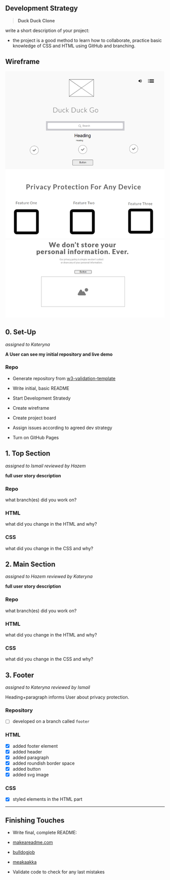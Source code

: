 ## Development Strategy

  

>  **Duck Duck Clone**

  

write a short description of your project:

- the project is a good method to learn how to collaborate, practice basic knowledge of CSS and HTML using GitHub and branching. 


  

## Wireframe

  

<!-- include a wireframe for your project in this repository, and display it here -->

<!-- wireframe.cc is a good site for getting started with wireframes -->

![wireframe](images/wireframe.png)

  

## 0. Set-Up

  *assigned to Kateryna*

  

__A User can see my initial repository and live demo__

  

### Repo

  

 - Generate repository from [w3-validation-template](https://github.com/HackYourFutureBelgium/w3-validation-template)

 - Write initial, basic README

 - Start Development Stratedy
 - Create wireframe
 - Create project board 
 - Assign issues according to agreed dev strategy
 - Turn on GitHub Pages

  



## 1. Top Section

 *assigned to Ismail*
  *reviewed by Hazem*
  

__full user story description__

  

### Repo

  

what branch(es) did you work on?

  

### HTML

  

what did you change in the HTML and why?

  

### CSS

  

what did you change in the CSS and why?

  

## 2. Main Section

*assigned to Hazem*
*reviewed by Kateryna*
  

__full user story description__

  

### Repo

  

what branch(es) did you work on?

  

### HTML

  

what did you change in the HTML and why?

  

### CSS

  

what did you change in the CSS and why?

## 3. Footer

*assigned to Kateryna*
*reviewed by Ismail*
  

Heading+paragraph informs User about privacy protection.

  

### Repository

- [ ] developed on a branch called `footer`

### HTML

- [x] added footer element
- [x] added header
- [x] added paragraph
- [x] added roundish border space
- [x] added button
- [x] added svg image

### CSS

- [x] styled elements in the HTML part

---
  

## Finishing Touches

  

- Write final, complete README:

-  [makeareadme.com](https://www.makeareadme.com/)

-  [bulldogjob](https://bulldogjob.com/news/449-how-to-write-a-good-readme-for-your-github-project)

-  [meakaakka](https://medium.com/@meakaakka/a-beginners-guide-to-writing-a-kickass-readme-7ac01da88ab3)

- Validate code to check for any last mistakes